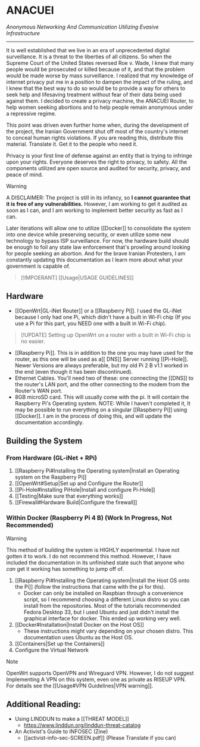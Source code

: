 # ANACUEI
*Anonymous Networking And Communication Utilizing Evasive Infrastructure*

---
It is well established that we live in an era of unprecedented digital surveillance. It is a threat to the liberties of all citizens. So when the Supreme Court of the United States reversed Roe v. Wade, I knew that many people would be prosecuted or killed because of it, and that the problem would be made worse by mass surveillance. I realized that my knowledge of internet privacy put me in a position to dampen the impact of the ruling, and I knew that the best way to do so would be to provide a way for others to seek help and lifesaving treatment without fear of their data being used against them. I decided to create a privacy machine, the ANACUEI Router, to help women seeking abortions and to help people remain anonymous under a repressive regime.

This point was driven even further home when, during the development of the project, the Iranian Government shut off most of the country's internet to conceal human rights violations. If you are reading this, distribute this material. Translate it. Get it to the people who need it.

Privacy is your first line of defense against an entity that is trying to infringe upon your rights. Everyone deserves the right to privacy, to safety. All the components utilized are open source and audited for security, privacy, and peace of mind.

>[!WARNING]
A DISCLAIMER:
The project is still in its infancy, so **I cannot guarantee that it is free of any vulnerabilities.** However, I am working to get it audited as soon as I can, and I am working to implement better security as fast as I can.

Later iterations will allow one to utilize [[Docker]] to consolidate the system into one device while preserving security, or even utilize some new technology to bypass ISP surveillance. For now, the hardware build should be enough to foil any state law enforcement that's prowling around looking for people seeking an abortion. And for the brave Iranian Protesters, I am constantly updating this documentation as I learn more about what your government is capable of.

>[!IMPOERANT]
> [[Usage|USAGE GUIDELINES]]

## Hardware
- [[OpenWrt|GL-iNet Router]] or a [[Raspberry Pi]]. I used the GL-iNet because I only had one Pi, which didn't have a built in Wi-Fi chip (If you use a Pi for this part, you NEED one with a built in Wi-Fi chip).
>[!UPDATE]
>Setting up OpenWrt on a router with a built in Wi-Fi chip is no easier.
- [[Raspberry Pi]]. This is in addition to the one you may have used for the router, as this one will be used as a[[ DNS]] Server running [[Pi-Hole]]. Newer Versions are always preferable, but my old Pi 2 B v1.1 worked in the end (even though it has been discontinued).
- Ethernet Cables. You'll need two of these: one connecting the [[DNS]] to the router's LAN port, and the other connecting to the modem from the Router's WAN port.
- 8GB microSD card. This will usually come with the pi. It will contain the Raspberry Pi's Operating system.
NOTE: While I haven't completed it, It may be possible to run everything on a singular [[Raspberry Pi]] using [[Docker]]. I am in the process of doing this, and will update the documentation accordingly.

## Building the System 
### From Hardware (GL-iNet + RPi)
1. [[Raspberry Pi#Installing the Operating system|Install an Operating system on the Raspberry Pi]]
2. [[OpenWrt#Setup|Set up and Configure the Router]]
3. [[Pi-Hole#Installing PiHole|Install and configure Pi-Hole]]
4. [[Testing|Make sure that everything works]]
5. [[Firewall#Hardware Build|Configure the firewall]]

### Within Docker (Raspberry Pi 4 B) (Work In Progress, **Not Recommended**)
>[!WARNING]
>This method of building the system is HIGHLY experimental. I have not gotten it to work. I do not recommend this method. However, I have included the documentation in its unfinished state such that anyone who *can* get it working has something to jump off of.

1. [[Raspberry Pi#Installing the Operating system|Install the Host OS onto the Pi]] (follow the instructions that came with the pi for this).
	- Docker can only be installed on Raspbian through a convenience script, so I recommend choosing a different Linux distro so you can install from the repositories. Most of the tutorials recommended Fedora Desktop 33, but I used Ubuntu and just didn't install the graphical interface for docker. This ended up working very well.
2. [[Docker#Installation|Install Docker on the Host OS]]
	- These instructions might vary depending on your chosen distro. This documentation uses Ubuntu as the Host OS.
3. [[Containers|Set up the Containers]]
4. Configure the Virtual Network

>[!NOTE]
OpenWrt supports OpenVPN and Wireguard VPN. However, I do not suggest Implementing A VPN on this system, even one as private as RISEUP VPN. For details see the [[Usage#VPN Guidelines|VPN warning]].

## Additional Reading:
- Using LINDDUN to make a [[THREAT MODEL]]
	- https://www.linddun.org/linddun-threat-catalog
- An Activist's Guide to INFOSEC (Zine)
	- [[activist-info-sec-SCREEN.pdf]] (Please Translate if you can)
